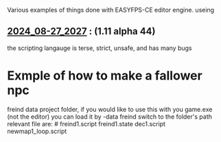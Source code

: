 Various examples of things done with EASYFPS-CE editor engine.
useing 
## [2024_08-27_2027](https://github.com/CG8516/DumpingGround/raw/main/EFPSE_DEVBUILDS/EasyFPSEditor_CE_DEV_2024-08-27_2027.exe) : (1.11 alpha 44)
the scripting langauge is terse, strict, unsafe, and has many bugs

# Exmple of how to make a fallower npc
freind data project folder, if you would like to use this with you game.exe (not the editor) you can load it by -data freind switch to the folder's path
relevant file are: # freind1.script freind1.state dec1.script newmap1_loop.script
